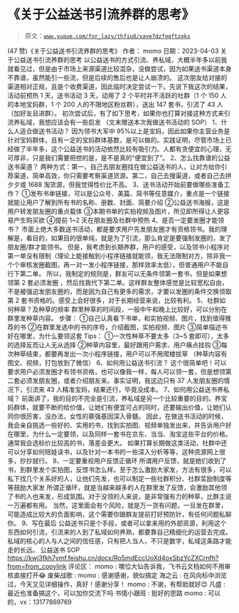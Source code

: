 # 《关于公益送书引流养群的思考》

> 原文：[`www.yuque.com/for_lazy/thfiu8/xaye7dzfgqftzgkx`](https://www.yuque.com/for_lazy/thfiu8/xaye7dzfgqftzgkx)

<ne-h2 id="b95f9dee" data-lake-id="b95f9dee"><ne-heading-ext><ne-heading-anchor></ne-heading-anchor><ne-heading-fold></ne-heading-fold></ne-heading-ext><ne-heading-content><ne-text id="u7d624c22">(47 赞)《关于公益送书引流养群的思考》</ne-text></ne-heading-content></ne-h2> <ne-p id="u8b8bea41" data-lake-id="u8b8bea41"><ne-text id="u68603d08">作者： momo</ne-text></ne-p> <ne-p id="u116179c2" data-lake-id="u116179c2"><ne-text id="u31c7b572">日期：2023-04-03</ne-text></ne-p> <ne-p id="u7b73c801" data-lake-id="u7b73c801"><ne-text id="u0d72cff2">关于公益送书引流养群的思考</ne-text></ne-p> <ne-p id="u21d55468" data-lake-id="u21d55468"><ne-text id="u90ed90ee">以公益送书的方式引流、养私域，大概半年多以前我就看见过，但是由于市场上来源渠道比较混杂，没做尝试，因为如果送书渠道本身不靠谱，虽然能引一些流，但是后续的售后也是让人崩溃的。</ne-text></ne-p> <ne-p id="ubb3d7a7d" data-lake-id="ubb3d7a7d"><ne-text id="ub7f8e4e7">这次朋友给对接的渠道相对正规，且是个收费渠道，因此临时决定尝试一下。先说下我这次的结果，活动前预热 1 天，送书活动 3 天，动用了 2 个平时并不活跃的社群（1 个 150 人的本地宝妈群，1 个 200 人的不限地区粉丝群），送出 147 套书，引流了 43 人（加好友且进群）。</ne-text></ne-p> <ne-p id="uda9d2e7c" data-lake-id="uda9d2e7c"><ne-text id="u291c3199">初次尝试后，有了如下思考，如果你也打算对接这种方式来引流养私域，我想应该会有一些启发</ne-text> <ne-text id="uf567a295">（文末赠送本次我做送书活动的 SOP）</ne-text></ne-p> <ne-p id="u39204b71" data-lake-id="u39204b71"><ne-text id="u25ca7310">1、什么人适合做送书活动？</ne-text> <ne-text id="ub82d9ddf">因为领书大军中 95%以上是宝妈，因此如果你主营业务是针对宝妈群体，且有一定的宝妈群体基数，是可以做的。实践证明，尽管市场上已经做了半年多，这个公益送书的活动依然比较有吸引力。人都有贪便宜的心理，无可厚非，只是我们需要把控的是，是不是真的“便宜到了”。</ne-text></ne-p> <ne-p id="u754922c4" data-lake-id="u754922c4"><ne-text id="u18400369">2、怎么找靠谱的公益送书渠道？</ne-text> <ne-text id="ufd553126">两种方式：第一，自己去朋友圈找在做公益送书的人，让对方给你引荐渠道，简单高效，你只需要考察渠道货源。第二，自己去搜渠道，或者自己去拼夕夕或 1688 淘货源，但我觉得性价比不高。</ne-text></ne-p> <ne-p id="u0548bc2f" data-lake-id="u0548bc2f"><ne-text id="ue910e05e">3、送书活动开始前要做哪些准备工作？</ne-text> <ne-text id="ube6e1dca">①发布书单链接，可以是公众号、美篇、简书等任意媒介，重点是一个链接就能让用户了解到所有书的名称、册数、封面、简要介绍</ne-text> <ne-text id="u7856be76">②公益送书海报，这是用户转发朋友圈的重点载体</ne-text> <ne-text id="u4a96a18e">③本期书单的实拍视频及图片，所见即所得让人更容易产生购买欲</ne-text> <ne-text id="u16cedea8">④提前 1~2 天在朋友圈及社群中预热</ne-text></ne-p> <ne-p id="ua7fc5845" data-lake-id="ua7fc5845"><ne-text id="ue2701544">4、是否一定要发圈才能领书？</ne-text> <ne-text id="u042405e0">市面上绝大多数送书活动，都是要求用户先发朋友圈才有资格领书。我的理解是，看目的，如果目的很单纯，就是为了引流，那么肯定是要强制发圈的，发了朋友圈/群才能领书。</ne-text> <ne-text id="ub5e5e69d">但是，我考虑到长期养群，用户的感受，以及领书小程序对第一单没有限制（理论上能接触到小程序链接就能领，我无法限制对方，除非我一个个审核发圈截图，再一对一发小程序链接，那样效率太低），但普通用户不能自行下第二单。</ne-text> <ne-text id="u505f7de8">所以，我制定的规则是，群友可以无条件领第一套书，但是如果想领第 2 套必须发圈 ，然后找我代下第二单。这样群友整体感觉是比较宽松自由，不是被强迫发朋友圈的，而是因为自己有更多的需求，才要以发圈的条件交换领取第 2 套书资格的。感受上会好很多，对于长期经营来说，比较有利。</ne-text></ne-p> <ne-p id="u76740cc1" data-lake-id="u76740cc1"><ne-text id="u30509c19">5、社群如何种草？及种草的频率</ne-text> <ne-text id="u1691cbea">群里种草的时间段，一般中午和晚上比较好，可以分别在群里发种草内容。</ne-text> <ne-text id="u962514be">步骤：</ne-text> <ne-text id="u7e73676f">①自己认真看下书单，和实拍视频、图片，找到值得推荐的书</ne-text> <ne-text id="uedc7a8d4">②在群里发选中的书的序号，介绍截图，实拍视频、图片</ne-text> <ne-text id="uf382ea02">③简单描述书好在哪里，为什么要领这套</ne-text> <ne-text id="u088a7709">Tips：</ne-text> <ne-text id="u1b2f8ddf">①一次性种草不要太多（3~5 套即可），太多的选择反而让人无从选择</ne-text> <ne-text id="u6e6ab1dc">②种草内容里，最好跟用户需求、用户痛点挂钩</ne-text> <ne-text id="ucc4a53da">③每次种草结束，都要再发出一次小程序链接，用户可以不用爬楼拔草</ne-text> <ne-text id="u391b4e98">（种草内容有图文、视频，打包放到了微信）</ne-text></ne-p> <ne-p id="u8a92e761" data-lake-id="u8a92e761"><ne-text id="ue4dca3ca">6、如何用公益送书引流？</ne-text> <ne-text id="u7282293f">这个很简单吧！可以要求用户必须发圈才有领书资格，也可以像我一样，每人可以领一套，但是想领第二套必须发朋友圈，或者介绍朋友来。事实证明，我这边只有 37 人发朋友圈的情况下，引流来 43 人精准宝妈，结果还行，毕竟没成本。</ne-text></ne-p> <ne-p id="u43fdb78d" data-lake-id="u43fdb78d"><ne-text id="u40a0f421">7、如何用公益送书养私域？</ne-text> <ne-text id="u02a15cee">前面讲了，我的目的不完全是引流，养私域是另一个比较重要的目的。养宝妈群体，就要不断的给价值，让她们有便宜可占的同时，还要输出价值，让她们认同你很厉害，没办法，女性的慕强基因深入骨髓。</ne-text> <ne-text id="u641a8d48">因此，在做送书活动的时候，我会亲自挑选一些好的、实用的书，找到实拍图、视频单独发出来，并告诉用户好在哪里，为什么一定要领，以及同样一套书在京东、当当、淘宝这些平台的价格。通常我会选标价比较高的书，落差会更大。</ne-text> <ne-text id="u4329cfd1">如果打算长期做这类活动，社群中还可以分享如何陪娃读书，以及针对一本书的一些深入分析等等，这种资源网上很多，抄抄就行。</ne-text></ne-p> <ne-p id="u5ae23c7a" data-lake-id="u5ae23c7a"><ne-text id="u226e2b2f">8、一定要重视用户反馈正循环</ne-text> <ne-text id="ufd54771c">所谓用户反馈，就是她们收到了书，到群里发个实拍图，反馈书怎么样。至于怎么激励大家发，方法有很多，可以私下找几个关系好的人，让他们先发，也可以制定一些社群积分、社群奖励制度等等鼓励大家发</ne-text> <ne-text id="ufdc5ea49">所谓正循环，就是当越来越多的人在群里发了反馈，会激励其他领了书的人也来发，形成氛围。对于没领的人来说，是非常强有力的种草，比群主说一万遍都有用。</ne-text> <ne-text id="ucc8774da">当然，这里面会有个风险，就是万一货有问题，一旦发在群里，可能造成比较大的负面影响，这个需要你跟群友提前打好预防针，有任何问题私聊你。</ne-text></ne-p> <ne-p id="udac74125" data-lake-id="udac74125"><ne-text id="uea91f660">9、写在最后</ne-text> <ne-text id="u412b5198">公益送书只是个手段，或者可以拿来用的外部资源，利用这个东西如何引流，引流来的人到了私域如何养熟，都要靠自己精细化的运营去完成。私域的核心的人与人之间的信任感，只有把人当人，不只是数字，私域这条路才能走的长远。</ne-text></ne-p> <ne-p id="ue73092e7" data-lake-id="ue73092e7"><ne-text id="u7ba1dfe6">公益送书 SOP</ne-text> [<ne-text id="u55bc799d">https://kwj3fkh7ymf.feishu.cn/docx/Ro5mdEccUoXd4oxSbzYcZXCrnfh?from=from_copylink</ne-text>](https://kwj3fkh7ymf.feishu.cn/docx/Ro5mdEccUoXd4oxSbzYcZXCrnfh?from=from_copylink)</ne-p> <ne-hole id="u0fc1281c" data-lake-id="u0fc1281c"><ne-card data-card-name="hr" data-card-type="block" id="vfUfX" data-event-boundary="card"><ne-p id="u7eca6be5" data-lake-id="u7eca6be5"><ne-text id="u8e050b2b">评论区：</ne-text></ne-p> <ne-p id="ufe02cbda" data-lake-id="ufe02cbda"><ne-text id="u8160c3df">momo : 哪位大仙告诉我，飞书云文档如何不用审核直接打开😂</ne-text> <ne-text id="uec6ede14">废柴战歌 :</ne-text> <ne-text id="udff52064">momo : 感谢感谢，貌似搞定</ne-text> <ne-text id="ub5d5d8ee">海之云 : 在风向标中浏览过，今天又见详细操作，真好！感谢分享！</ne-text> <ne-text id="u8b53f31f">momo : 不谢，有帮助就好😊</ne-text> <ne-text id="u78a6cf2b">凡盛 : 最近也准备搞这个，可以加你交流下吗</ne-text> <ne-text id="u9bb2b678">书情小跟班 : 挺好的思路</ne-text> <ne-text id="u2455a1a6">momo : 可以的，vx：13177869769</ne-text></ne-p></ne-card></ne-hole>